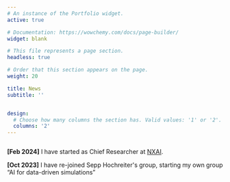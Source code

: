 ```yaml
---
# An instance of the Portfolio widget.
active: true

# Documentation: https://wowchemy.com/docs/page-builder/
widget: blank

# This file represents a page section.
headless: true

# Order that this section appears on the page.
weight: 20

title: News
subtitle: ''


design:
  # Choose how many columns the section has. Valid values: '1' or '2'.
  columns: '2'
---
```


<style type="text/css" rel="stylesheet">
	li:not(:last-child) {
	    margin-bottom: 7px;
	}
</style>

<div style="overflow-y:scroll;max-height:400px;">

**[Feb 2024]** I have started as Chief Researcher at [NXAI](https://www.nx-ai.com/).

**[Oct 2023]** I have re-joined Sepp Hochreiter's group, starting my own group “AI for data-driven simulations”

</div>

<!-- [See all news ->](news/) -->
